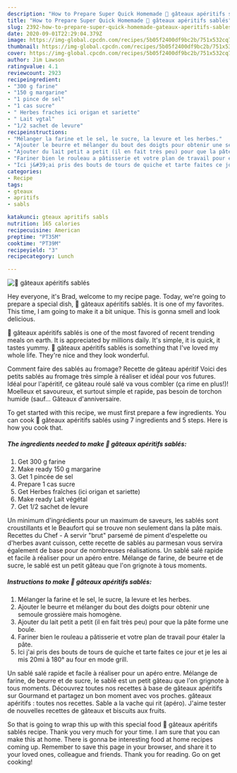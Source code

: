 ```yaml
---
description: "How to Prepare Super Quick Homemade 🌺 gâteaux apéritifs sablés"
title: "How to Prepare Super Quick Homemade 🌺 gâteaux apéritifs sablés"
slug: 2392-how-to-prepare-super-quick-homemade-gateaux-aperitifs-sables
date: 2020-09-01T22:29:04.379Z
image: https://img-global.cpcdn.com/recipes/5b05f2400df9bc2b/751x532cq70/🌺-gateaux-aperitifs-sables-photo-principale-de-la-recette.jpg
thumbnail: https://img-global.cpcdn.com/recipes/5b05f2400df9bc2b/751x532cq70/🌺-gateaux-aperitifs-sables-photo-principale-de-la-recette.jpg
cover: https://img-global.cpcdn.com/recipes/5b05f2400df9bc2b/751x532cq70/🌺-gateaux-aperitifs-sables-photo-principale-de-la-recette.jpg
author: Jim Lawson
ratingvalue: 4.1
reviewcount: 2923
recipeingredient:
- "300 g farine"
- "150 g margarine"
- "1 pince de sel"
- "1 cas sucre"
- " Herbes fraches ici origan et sariette"
- " Lait vgtal"
- "1/2 sachet de levure"
recipeinstructions:
- "Mélanger la farine et le sel, le sucre, la levure et les herbes."
- "Ajouter le beurre et mélanger du bout des doigts pour obtenir une semoule grossière mais homogène."
- "Ajouter du lait petit a petit (il en fait très peu) pour que la pâte forme une boule."
- "Fariner bien le rouleau a pâtisserie et votre plan de travail pour étaler la pâte."
- "Ici j&#39;ai pris des bouts de tours de quiche et tarte faites ce jour et je les ai mis 20mi à 180° au four en mode grill."
categories:
- Recipe
tags:
- gteaux
- apritifs
- sabls

katakunci: gteaux apritifs sabls 
nutrition: 165 calories
recipecuisine: American
preptime: "PT35M"
cooktime: "PT39M"
recipeyield: "3"
recipecategory: Lunch

---
```



![🌺 gâteaux apéritifs sablés](https://img-global.cpcdn.com/recipes/5b05f2400df9bc2b/751x532cq70/🌺-gateaux-aperitifs-sables-photo-principale-de-la-recette.jpg)

Hey everyone, it's Brad, welcome to my recipe page. Today, we're going to prepare a special dish, 🌺 gâteaux apéritifs sablés. It is one of my favorites. This time, I am going to make it a bit unique. This is gonna smell and look delicious.

🌺 gâteaux apéritifs sablés is one of the most favored of recent trending meals on earth. It is appreciated by millions daily. It's simple, it is quick, it tastes yummy. 🌺 gâteaux apéritifs sablés is something that I've loved my whole life. They're nice and they look wonderful.

Comment faire des sablés au fromage? Recette de gâteau apéritif Voici des petits sablés au fromage très simple à réaliser et idéal pour vos futures. Idéal pour l&#39;apéritif, ce gâteau roulé salé va vous combler (ça rime en plus!)! Moelleux et savoureux, et surtout simple et rapide, pas besoin de torchon humide (sauf… Gâteaux d&#39;anniversaire.


To get started with this recipe, we must first prepare a few ingredients. You can cook 🌺 gâteaux apéritifs sablés using 7 ingredients and 5 steps. Here is how you cook that.

<!--inarticleads1-->

##### The ingredients needed to make 🌺 gâteaux apéritifs sablés:

1. Get 300 g farine
1. Make ready 150 g margarine
1. Get 1 pincée de sel
1. Prepare 1 cas sucre
1. Get  Herbes fraîches (ici origan et sariette)
1. Make ready  Lait végétal
1. Get 1/2 sachet de levure


Un minimum d&#39;ingrédients pour un maximum de saveurs, les sablés sont croustillants et le Beaufort qui se trouve non seulement dans la pâte mais. Recettes du Chef - A servir &#34;brut&#34; parsemé de piment d&#39;espelette ou d&#39;herbes avant cuisson, cette recette de sablés au parmesan vous servira également de base pour de nombreuses réalisations. Un sablé salé rapide et facile à réaliser pour un apéro entre. Mélange de farine, de beurre et de sucre, le sablé est un petit gâteau que l&#39;on grignote à tous moments. 

<!--inarticleads2-->

##### Instructions to make 🌺 gâteaux apéritifs sablés:

1. Mélanger la farine et le sel, le sucre, la levure et les herbes.
1. Ajouter le beurre et mélanger du bout des doigts pour obtenir une semoule grossière mais homogène.
1. Ajouter du lait petit a petit (il en fait très peu) pour que la pâte forme une boule.
1. Fariner bien le rouleau a pâtisserie et votre plan de travail pour étaler la pâte.
1. Ici j&#39;ai pris des bouts de tours de quiche et tarte faites ce jour et je les ai mis 20mi à 180° au four en mode grill.


Un sablé salé rapide et facile à réaliser pour un apéro entre. Mélange de farine, de beurre et de sucre, le sablé est un petit gâteau que l&#39;on grignote à tous moments. Découvrez toutes nos recettes à base de gâteaux apéritifs sur Gourmand et partagez un bon moment avec vos proches. gâteaux apéritifs : toutes nos recettes. Sable a la vache qui rit (apéro). J&#39;aime tester de nouvelles recettes de gâteaux et biscuits aux fruits. 

So that is going to wrap this up with this special food 🌺 gâteaux apéritifs sablés recipe. Thank you very much for your time. I am sure that you can make this at home. There is gonna be interesting food at home recipes coming up. Remember to save this page in your browser, and share it to your loved ones, colleague and friends. Thank you for reading. Go on get cooking!
